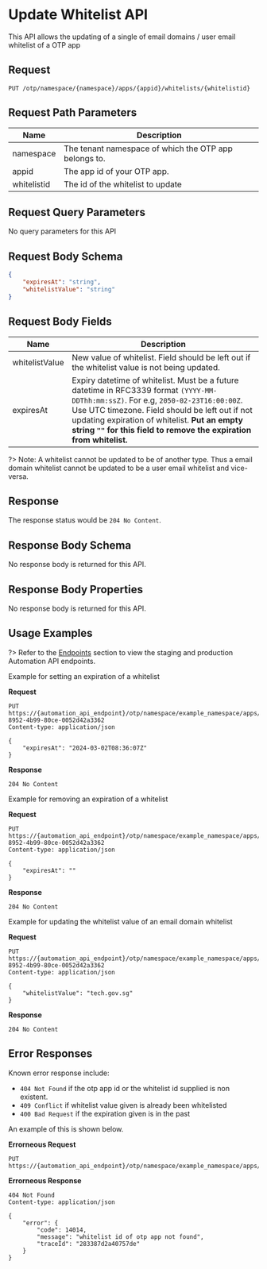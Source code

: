# Update Whitelist API
This API allows the updating of a single of email domains / user email whitelist of a OTP app

## Request
```
PUT /otp/namespace/{namespace}/apps/{appid}/whitelists/{whitelistid}
```
## Request Path Parameters
| Name        | Description                                           |
| ----------- | ----------------------------------------------------- |
| namespace   | The tenant namespace of which the OTP app belongs to. |
| appid       | The app id of your OTP app.                           |
| whitelistid | The id of the whitelist to update                     |

## Request Query Parameters
No query parameters for this API

## Request Body Schema
```json
{
    "expiresAt": "string",
    "whitelistValue": "string"
}
```
## Request Body Fields
| Name         | Description                                                                                                                                                                                                              |
| ------------ | ------------------------------------------------------------------------------------------------------------------------------------------------------------------------------------------------------------------------ |
| whitelistValue | New value of whitelist. Field should be left out if the whitelist value is not being updated. |
| expiresAt    | Expiry datetime of whitelist. Must be a future datetime in RFC3339 format `(YYYY-MM-DDThh:mm:ssZ)`. For e.g, `2050-02-23T16:00:00Z`. Use UTC timezone. Field should be left out if not updating expiration of whitelist. **Put an empty string `""` for this field to remove the expiration from whitelist.** |

?> Note: A whitelist cannot be updated to be of another type. Thus a email domain whitelist cannot be updated to be a user email whitelist and vice-versa.

## Response

The response status would be `204 No Content`.


## Response Body Schema
No response body is returned for this API.

## Response Body Properties
No response body is returned for this API.

## Usage Examples
?> Refer to the [Endpoints](/otpaas/whitelist-automation-api/intro?id=endpoints) section to view the staging and production Automation API endpoints.

Example for setting an expiration of a whitelist

**Request**
```http
PUT https://{automation_api_endpoint}/otp/namespace/example_namespace/apps/example_app_id/whitelists/f64a12fb-8952-4b99-80ce-0052d42a3362
Content-type: application/json

{
    "expiresAt": "2024-03-02T08:36:07Z"
}
```
**Response**
```
204 No Content
```

Example for removing an expiration of a whitelist

**Request**
```http
PUT https://{automation_api_endpoint}/otp/namespace/example_namespace/apps/example_app_id/whitelists/f64a12fb-8952-4b99-80ce-0052d42a3362
Content-type: application/json

{
    "expiresAt": ""
}
```
**Response**
```
204 No Content
```

Example for updating the whitelist value of an email domain whitelist

**Request**
```http
PUT https://{automation_api_endpoint}/otp/namespace/example_namespace/apps/example_app_id/whitelists/f64a12fb-8952-4b99-80ce-0052d42a3362
Content-type: application/json

{
    "whitelistValue": "tech.gov.sg"
}
```
**Response**
```
204 No Content
```

## Error Responses

Known error response include:
- `404 Not Found` if the otp app id or the whitelist id supplied is non existent.
- `409 Conflict` if whitelist value given is already been whitelisted
- `400 Bad Request` if the expiration given is in the past

An example of this is shown below.

**Errorneous Request**
```http
PUT https://{automation_api_endpoint}/otp/namespace/example_namespace/apps/example_app_id/whitelists/nonexistentwhitelistid
```
**Errorneous Response**
```http
404 Not Found
Content-type: application/json

{
    "error": {
        "code": 14014,
        "message": "whitelist id of otp app not found",
        "traceId": "283387d2a40757de"
    }
}
```